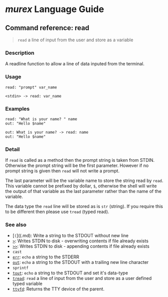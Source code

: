 # _murex_ Language Guide

## Command reference: read

> `read` a line of input from the user and store as a variable

### Description

A readline function to allow a line of data inputed from the terminal.

### Usage

    read: "prompt" var_name

    <stdin> -> read: var_name

### Examples

    read: "What is your name? " name
    out: "Hello $name"

    out: What is your name? -> read: name
    out: "Hello $name"

### Detail

If `read` is called as a method then the prompt string is taken from STDIN.
Otherwise the prompt string will be the first parameter. However if no prompt
string is given then `read` will not write a prompt.

The last parameter will be the variable name to store the string read by `read`.
This variable cannot be prefixed by dollar, `$`, otherwise the shell will write
the output of that variable as the last parameter rather than the name of the
variable.

The data type the `read` line will be stored as is `str` (string). If you
require this to be different then please use `tread` (typed read).

### See also

* [`(`]((.md): Write a string to the STDOUT without new line
* [`>`](>.md): Writes STDIN to disk - overwriting contents if file already exists
* [`>>`](>>.md): Writes STDIN to disk - appending contents if file already exists
* `cast`
* [`err`](err.md): `echo` a string to the STDERR
* [`out`](out.md): `echo` a string to the STDOUT with a trailing new line character
* `sprintf`
* [`tout`](tout.md): `echo` a string to the STDOUT and set it's data-type
* [`tread`](tread.md): `read` a line of input from the user and store as a user defined typed variable
* [`ttyfd`](ttyfd.md): Returns the TTY device of the parent.
